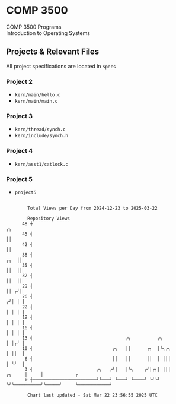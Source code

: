 # COMP 3500
COMP 3500 Programs  
Introduction to Operating Systems  
## Projects & Relevant Files
All project specifications are located in `specs`
### Project 2
- `kern/main/hello.c`
- `kern/main/main.c`
### Project 3
- `kern/thread/synch.c`
- `kern/include/synch.h`
### Project 4
- `kern/asst1/catlock.c`
### Project 5
- `project5`

```

        Total Views per Day from 2024-12-23 to 2025-03-22

        Repository Views
      48 ┼                                                                          ╭╮
      45 ┤                                                                          ││
      42 ┤                                                                          ││
      38 ┤                                                                      ╭╮  ││
      35 ┤                                                                      ││  ││
      32 ┤                                                                      ││  ││
      29 ┤                                                                      ││ ╭╯│
      26 ┤                                                                     ╭╯│ │ │
      22 ┤                                                                     │ │ │ │
      19 ┤                                                                     │ │ │ │
      16 ┤                                                                     │ │ │ │
      13 ┤                                   ╭╮          ╭╮                    │ │╭╯ │
      10 ┤                              ╭╮   ││      ╭╮  │╰╮╭╮                 │ ││  │
       6 ┤                              ││   ││      ││  │ │││                 │ ╰╯  │
       3 ┤                        ╭╮   ╭╯│   │╰╮    ╭╯│╭╮│ │││          ╭╮     │     │            ╭
       0 ┼────────────────────────╯╰───╯ ╰───╯ ╰────╯ ╰╯╰╯ ╰╯╰──────────╯╰─────╯     ╰────────────╯

        Chart last updated - Sat Mar 22 23:56:55 2025 UTC
        
```

